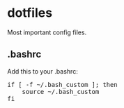 dotfiles
========

Most important config files.


.bashrc
------------

Add this to your .bashrc:

<pre>
if [ -f ~/.bash_custom ]; then
	source ~/.bash_custom
fi
</pre>

